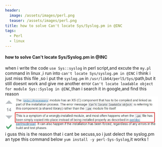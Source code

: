 ```yaml
---
header:
  image: /assets/images/perl.png
  teaser: /assets/images/perl.png
title: how to solve Can't locate Sys/Syslog.pm in @INC
tags:
  - Perl
  - linux
---
```


#### how to solve Can't locate Sys/Syslog.pm in @INC
when i write the code `use Sys::syslog` in perl script,and excute the `my.pl` command in linux ,i run into `can't locate Sys/syslog.pm in @INC` i think i just miss this file ,so i put the `syslog.pm` in `/usr/lib64/perl5/Sys/`path,but it still doesnt work and give me another error `Can't locate loadable object for module Sys::Syslog in @INC`,than i search it in google,and find this reason
![perl_locate_object](/assets/images/perl_locate_object.jpg)
i guss this is the reason that i cant be secuss,so i just delect the syslog.pm an type this command below
`yum install -y perl-Sys-Syslog`,it works !
